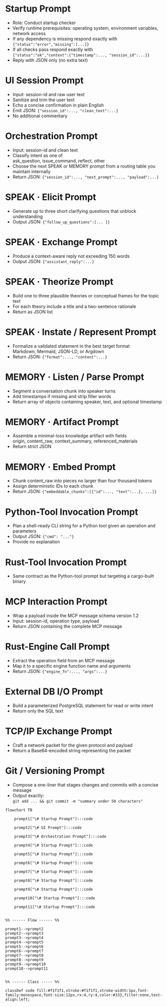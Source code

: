 # Startup Prompt  
- Role: Conduct startup checker  
- Verify runtime prerequisites: operating system, environment variables, network access  
- If any dependency is missing respond exactly with  
  `{"status":"error","missing":[...]}`  
- If all checks pass respond exactly with  
  `{"status":"ok","context":{"timestamp":..., "session_id":...}}`  
- Reply with JSON only (no extra text)

# UI Session Prompt  
- Input: session-id and raw user text  
- Sanitize and trim the user text  
- Echo a concise confirmation in plain English  
- Emit JSON: `{"session_id":..., "clean_text":...}`  
- No additional commentary

# Orchestration Prompt  
- Input: session-id and clean text  
- Classify intent as one of  
  ask_question, issue_command, reflect, other  
- Choose the next SPEAK or MEMORY prompt from a routing table you maintain internally  
- Return JSON: `{"session_id":..., "next_prompt":..., "payload":...}`

# SPEAK · Elicit Prompt  
- Generate up to three short clarifying questions that unblock understanding  
- Output JSON: `{"follow_up_questions":[... ]}`

# SPEAK · Exchange Prompt  
- Produce a context-aware reply not exceeding 150 words  
- Output JSON: `{"assistant_reply":...}`

# SPEAK · Theorize Prompt  
- Build one to three plausible theories or conceptual frames for the topic text  
- For each theory include a title and a two-sentence rationale  
- Return as JSON list

# SPEAK · Instate / Represent Prompt  
- Formalize a validated statement in the best target format  
  Markdown, Mermaid, JSON-LD, or Argdown  
- Return JSON: `{"format":..., "content":...}`

# MEMORY · Listen / Parse Prompt  
- Segment a conversation chunk into speaker turns  
- Add timestamps if missing and strip filler words  
- Return array of objects containing speaker, text, and optional timestamp

# MEMORY · Artifact Prompt  
- Assemble a minimal-loss knowledge artifact with fields  
  origin, content_raw, context_summary, referenced_materials  
- Return strict JSON

# MEMORY · Embed Prompt  
- Chunk content_raw into pieces no larger than four thousand tokens  
- Assign deterministic IDs to each chunk  
- Return JSON: `{"embeddable_chunks":[{"id":..., "text":...}, ...]}`

# Python-Tool Invocation Prompt  
- Plan a shell-ready CLI string for a Python tool given an operation and parameters  
- Output JSON: `{"cmd": "..."}`  
- Provide no explanation

# Rust-Tool Invocation Prompt  
- Same contract as the Python-tool prompt but targeting a cargo-built binary

# MCP Interaction Prompt  
- Wrap a payload inside the MCP message schema version 1.2  
- Input: session-id, operation type, payload  
- Return JSON containing the complete MCP message

# Rust-Engine Call Prompt  
- Extract the operation field from an MCP message  
- Map it to a specific engine function name and arguments  
- Return JSON: `{"engine_fn":..., "args":...}`

# External DB I/O Prompt  
- Build a parameterized PostgreSQL statement for read or write intent  
- Return only the SQL text

# TCP/IP Exchange Prompt  
- Craft a network packet for the given protocol and payload  
- Return a Base64-encoded string representing the packet

# Git / Versioning Prompt  
- Compose a one-liner that stages changes and commits with a concise message  
- Output exactly:  
  `git add ... && git commit -m "summary under 50 characters"`


```mermaid
flowchart TB

    prompt1["\# Startup Prompt"]:::code

    prompt2["\# UI Prompt"]:::code

    prompt3["\# Orchestration Prompt"]:::code

    prompt4["\# Startup Prompt"]:::code

    prompt5["\# Startup Prompt"]:::code

    prompt6["\# Startup Prompt"]:::code

    prompt7["\# Startup Prompt"]:::code

    prompt8["\# Startup Prompt"]:::code

    prompt9["\# Startup Prompt"]:::code

    prompt10["\# Startup Prompt"]:::code

    prompt11["\# Startup Prompt"]:::code


%% ------ Flow ------ %%

prompt1-->prompt2
prompt2-->prompt3
prompt3-->prompt4
prompt4-->prompt5
prompt5-->prompt6
prompt6-->prompt7
prompt7-->prompt8
prompt8-->prompt9
prompt9-->prompt10
prompt10-->prompt11


%% ------ Class ----- %%

classDef code fill:#f1f1f1,stroke:#f1f1f1,stroke-width:1px,font-family:monospace,font-size:12px,rx:4,ry:4,color:#333,filter:none,text-align:left;
```
